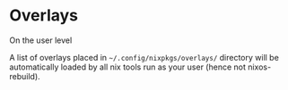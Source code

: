 # Overlays
On the user level

A list of overlays placed in `~/.config/nixpkgs/overlays/` directory will be automatically loaded by all nix tools run as your user (hence not nixos-rebuild).
